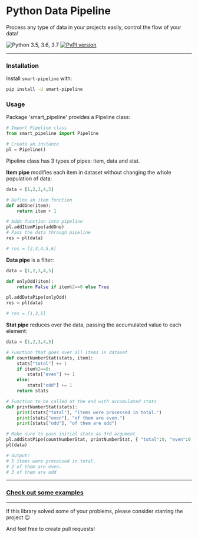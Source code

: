 # Python Data Pipeline

Process any type of data in your projects easily, control the flow of your data!

![Python 3.5, 3.6, 3.7](https://img.shields.io/badge/python-3.5%2C%203.6%2C%203.7-blue.svg)
[![PyPI version](https://badge.fury.io/py/smart-pipeline.svg)](https://badge.fury.io/py/smart-pipeline)

---

### Installation
Install `smart-pipeline` with:
``` bash
pip install -U smart-pipeline
```

### Usage
Package 'smart_pipeline' provides a Pipeline class:
``` python
# Import Pipeline class
from smart_pipeline import Pipeline

# Create an instance
pl = Pipeline()
```

Pipeline class has 3 types of pipes: item, data and stat.

**Item pipe** modifies each item in dataset without changing the whole population of data:
```python
data = [1,2,3,4,5]

# Define an item function
def addOne(item):
    return item + 1

# Adds function into pipeline
pl.addItemPipe(addOne)
# Pass the data through pipeline
res = pl(data)

# res = [2,3,4,5,6]
```

**Data pipe** is a filter:
``` python
data = [1,2,3,4,5]

def onlyOdd(item):
    return False if item%2==0 else True

pl.addDataPipe(onlyOdd)
res = pl(data)

# res = [1,3,5]
```

**Stat pipe** reduces over the data, passing the accumulated value to each element:
``` python
data = [1,2,3,4,5]

# Function that goes over all items in dataset
def countNumberStat(stats, item):
    stats["total"] += 1
    if item%2==0:
        stats["even"] += 1
    else:
        stats["odd"] += 1
    return stats

# Function to be called at the end with accumulated stats
def printNumberStat(stats):
    print(stats["total"], "items were processed in total.")
    print(stats["even"], "of them are even.")
    print(stats["odd"], "of them are odd")

# Make sure to pass initial state as 3rd argument
pl.addStatPipe(countNumberStat, printNumberStat, { "total":0, "even":0, "odd":0 })
pl(data)

# Output:
# 5 items were processed in total.
# 2 of them are even.
# 3 of them are odd
```

---
### [Check out some examples](https://github.com/kirillovmr/python-pipeline/tree/master/examples)
---

If this library solved some of your problems, please consider starring the project 😉

And feel free to create pull requests!
